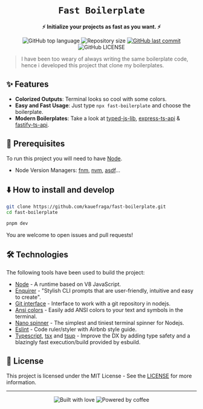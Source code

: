 <div align="center">
  <h1><code>Fast Boilerplate</code></h1>

  <p>
    <strong>⚡ Initialize your projects as fast as you want. ⚡</strong>
  </p>

  <p>
    <img
      alt="GitHub top language"
      src="https://img.shields.io/github/languages/top/kauefraga/fast-boilerplate.svg"
    />
    <img
      alt="Repository size"
      src="https://img.shields.io/github/repo-size/kauefraga/fast-boilerplate.svg"
    />
    <a href="https://github.com/kauefraga/fast-boilerplate/commits/main">
      <img
        alt="GitHub last commit"
        src="https://img.shields.io/github/last-commit/kauefraga/fast-boilerplate.svg"
      />
    </a>
    <img
      alt="GitHub LICENSE"
      src="https://img.shields.io/github/license/kauefraga/fast-boilerplate.svg"
    />
  </p>
</div>

> I have been too weary of always writing the same boilerplate code, hence i developed this project that clone my boilerplates.

## ✨ Features

- **Colorized Outputs**: Terminal looks so cool with some colors.
- **Easy and Fast Usage**: Just type `npx fast-boilerplate` and choose the boilerplate.
- **Modern Boilerplates**: Take a look at [typed-js-lib](https://github.com/kauefraga/typed-js-lib), [express-ts-api](https://github.com/kauefraga/express-ts-api) & [fastify-ts-api](https://github.com/kauefraga/fastify-ts-api).

## 🎲 Prerequisites

To run this project you will need to have [Node](https://nodejs.org/en).
- Node Version Managers: [fnm](https://github.com/Schniz/fnm), [nvm](https://github.com/nvm-sh/nvm), [asdf](https://asdf-vm.com)...

## ⬇️ How to install and develop

```bash
git clone https://github.com/kauefraga/fast-boilerplate.git
cd fast-boilerplate

pnpm dev
```
You are welcome to open issues and pull requests!

## 🛠 Technologies

The following tools have been used to build the project:

- [Node](https://nodejs.org/en) - A runtime based on V8 JavaScript.
- [Enquirer](https://npm.im/enquirer) - "Stylish CLI prompts that are user-friendly, intuitive and easy to create".
- [Git interface](https://npm.im/git-interface) - Interface to work with a git repository in nodejs.
- [Ansi colors](https://npm.im/ansi-colors) - Easily add ANSI colors to your text and symbols in the terminal.
- [Nano spinner](https://npm.im/nanospinner) - The simplest and tiniest terminal spinner for Nodejs.
- [Eslint](https://npm.im/eslint-config-airbnb-typescript) - Code ruler/styler with Airbnb style guide.
- [Typescript](https://typescriptlang.org), [tsx](https://npm.im/tsx) and [tsup](https://npm.im/tsup) - Improve the DX by adding type safety and a blazingly fast execution/build provided by esbuild.

## 📝 License

This project is licensed under the MIT License - See the [LICENSE](https://github.com/kauefraga/fast-boilerplate/blob/main/LICENSE) for more information.

---

<div align="center" display="flex">
  <img alt="Built with love" src="https://forthebadge.com/images/badges/built-with-love.svg">
  <img alt="Powered by coffee" src="https://forthebadge.com/images/badges/powered-by-coffee.svg">
</div>
